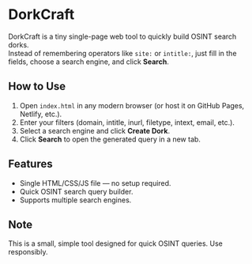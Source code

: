 # DorkCraft

DorkCraft is a tiny single-page web tool to quickly build OSINT search dorks.  
Instead of remembering operators like `site:` or `intitle:`, just fill in the fields, choose a search engine, and click **Search**.

## How to Use

1. Open `index.html` in any modern browser (or host it on GitHub Pages, Netlify, etc.).
2. Enter your filters (domain, intitle, inurl, filetype, intext, email, etc.).
3. Select a search engine and click **Create Dork**.
4. Click **Search** to open the generated query in a new tab.

## Features

- Single HTML/CSS/JS file — no setup required.
- Quick OSINT search query builder.
- Supports multiple search engines.

## Note

This is a small, simple tool designed for quick OSINT queries. Use responsibly.
